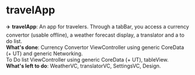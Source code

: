 # travelApp
✈️ **travelApp**: An app for travelers. Through a tabBar, you access a currency convertor (usable offline), a weather forecast display, a translator and a to do list.    
**What's done**: Currency Convertor ViewController using generic CoreData (+ UT) and generic Networking.   
             To Do list ViewController using generic CoreData (+ UT), tableView.        
**What's left to do**: WeatherVC, translatorVC, SettingsVC, Design.    
